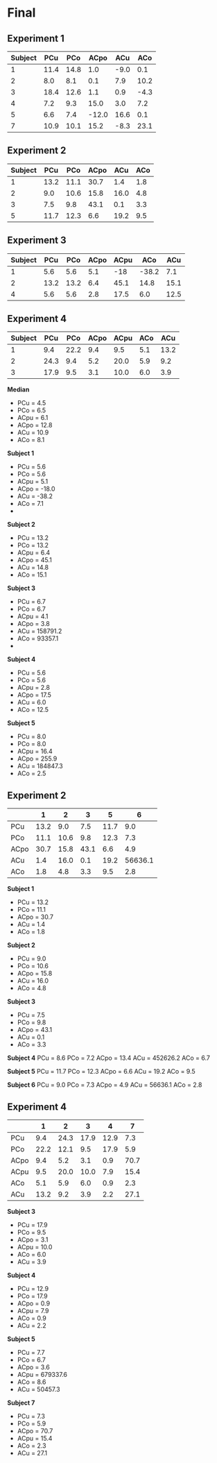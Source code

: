 # Final

## Experiment 1
| Subject    | PCu  | PCo  | ACpo  | ACu  | ACo  |
|-----|------|------|-------|------|------|
| 1   | 11.4 | 14.8 | 1.0   | -9.0 | 0.1  |
| 2   | 8.0  | 8.1  | 0.1   | 7.9  | 10.2 |
| 3   | 18.4 | 12.6 | 1.1   | 0.9  | -4.3 |
| 4   | 7.2  | 9.3  | 15.0  | 3.0  | 7.2  |
| 5   | 6.6  | 7.4  | -12.0 | 16.6 | 0.1  |
| 7   | 10.9 | 10.1 | 15.2  | -8.3 | 23.1 |

## Experiment 2
| Subject    | PCu  | PCo  | ACpo | ACu  | ACo |
|-----|------|------|------|------|-----|
| 1   | 13.2 | 11.1 | 30.7 | 1.4  | 1.8 |
| 2   | 9.0  | 10.6 | 15.8 | 16.0 | 4.8 |
| 3   | 7.5  | 9.8  | 43.1 | 0.1  | 3.3 |
| 5   | 11.7 | 12.3 | 6.6  | 19.2 | 9.5 |

## Experiment 3
| Subject | PCu  | PCo  | ACpo | ACpu | ACo   | ACu  |
|---------|------|------|------|------|-------|------|
| 1       | 5.6  | 5.6  | 5.1  | -18  | -38.2 | 7.1  |
| 2       | 13.2 | 13.2 | 6.4  | 45.1 | 14.8  | 15.1 |
| 4       | 5.6  | 5.6  | 2.8  | 17.5 | 6.0   | 12.5 |

## Experiment 4
| Subject | PCu  | PCo  | ACpo | ACpu | ACo | ACu  |
|---------|------|------|------|------|-----|------|
| 1       | 9.4  | 22.2 | 9.4  | 9.5  | 5.1 | 13.2 |
| 2       | 24.3 | 9.4  | 5.2  | 20.0 | 5.9 | 9.2  |
| 3       | 17.9 | 9.5  | 3.1  | 10.0 | 6.0 | 3.9  |

**Median**
* PCu = 4.5 
* PCo = 6.5 
* ACpu = 6.1 
* ACpo = 12.8 
* ACu = 10.9 
* ACo = 8.1



**Subject 1**
* PCu = 5.6
* PCo = 5.6
* ACpu = 5.1
* ACpo = -18.0
* ACu =  -38.2 
* ACo =  7.1
* 
**Subject 2**
* PCu = 13.2
* PCo = 13.2
* ACpu = 6.4
* ACpo = 45.1
* ACu =  14.8
* ACo =  15.1

**Subject 3**
* PCu = 6.7 
* PCo = 6.7 
* ACpu = 4.1 
* ACpo = 3.8 
* ACu =  158791.2 
* ACo =  93357.1
* 
**Subject 4**
* PCu = 5.6 
* PCo = 5.6 
* ACpu = 2.8 
* ACpo = 17.5 
* ACu =  6.0 
* ACo =  12.5

**Subject 5**
* PCu = 8.0 
* PCo = 8.0 
* ACpu = 16.4 
* ACpo = 255.9 
* ACu =  184847.3 
* ACo =  2.5



## Experiment 2
|      | 1    | 2    | 3     | 5    | 6       |
|------|------|------|-------|------|---------|
| PCu  | 13.2 | 9.0  | 7.5   | 11.7 | 9.0     |
| PCo  | 11.1 | 10.6 | 9.8   | 12.3 | 7.3     |
| ACpo | 30.7 | 15.8 | 43.1  | 6.6  | 4.9     |
| ACu  | 1.4  | 16.0 | 0.1   | 19.2 | 56636.1 |
| ACo  | 1.8  | 4.8  | 3.3   |  9.5 | 2.8     |

**Subject 1**
* PCu = 13.2
* PCo = 11.1
* ACpo = 30.7
* ACu = 1.4
* ACo = 1.8

**Subject 2**
* PCu = 9.0
* PCo = 10.6
* ACpo = 15.8
* ACu = 16.0
* ACo = 4.8

**Subject 3**
* PCu = 7.5 
* PCo = 9.8 
* ACpo = 43.1 
* ACu = 0.1 
* ACo = 3.3

**Subject 4**
PCu = 8.6
PCo = 7.2
ACpo = 13.4
ACu = 452626.2
ACo = 6.7

**Subject 5**
PCu = 11.7
PCo = 12.3
ACpo = 6.6
ACu = 19.2
ACo = 9.5

**Subject 6**
PCu = 9.0
PCo = 7.3
ACpo = 4.9
ACu = 56636.1
ACo = 2.8


## Experiment 4
|      | 1    | 2    | 3    | 4    | 7    | 
|------|------|------|------|------|------|
| PCu  | 9.4  | 24.3 | 17.9 | 12.9 | 7.3  |
| PCo  | 22.2 | 12.1 | 9.5  | 17.9 | 5.9  |
| ACpo | 9.4  | 5.2  | 3.1  | 0.9  | 70.7 | 
| ACpu | 9.5  | 20.0 | 10.0 | 7.9  | 15.4 | 
| ACo  | 5.1  | 5.9  | 6.0  | 0.9  | 2.3  | 
| ACu  | 13.2 | 9.2  | 3.9  | 2.2  | 27.1 | 




**Subject 3**
* PCu = 17.9
* PCo = 9.5
* ACpo = 3.1
* ACpu = 10.0
* ACo = 6.0
* ACu = 3.9

**Subject 4**
* PCu = 12.9
* PCo = 17.9
* ACpo = 0.9
* ACpu = 7.9
* ACo = 0.9
* ACu = 2.2

**Subject 5**
* PCu = 7.7 
* PCo = 6.7 
* ACpo = 3.6 
* ACpu = 679337.6 
* ACo = 8.6 
* ACu = 50457.3

**Subject 7**
* PCu = 7.3
* PCo = 5.9
* ACpo = 70.7
* ACpu = 15.4
* ACo = 2.3
* ACu = 27.1
